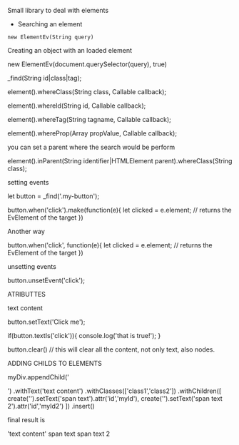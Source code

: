 Small library to deal with elements


 - Searching an element

```
new ElementEv(String query)
```
Creating an object with an loaded element

new ElementEv(document.querySelector(query), true)


_find(String id|class|tag);

element().whereClass(String class, Callable callback);

element().whereId(String id, Callable callback);

element().whereTag(String tagname, Callable callback);

element().whereProp(Array propValue, Callable callback);

you can set a parent where the search would be perform

element().inParent(String identifier|HTMLElement parent).whereClass(String class);


setting events

let button = _find('.my-button');

button.when('click').make(function(e){
    let clicked = e.element; // returns the EvElement of the target 
})

Another way

button.when('click', function(e){
    let clicked = e.element; // returns the EvElement of the target 
})


unsetting events

button.unsetEvent('click');


ATRIBUTTES

text content

button.setText('Click me');

if(button.textIs('click')){
    console.log('that is true!');
}

button.clear() // this will clear all the content, not only text, also nodes.


ADDING CHILDS TO ELEMENTS

myDiv.appendChild('<p>')
    .withText('text content')
    .withClasses(['class1','class2'])
    .withChildren([
        create('<span>').setText('span text').attr('id','myId'),
        create('<span>').setText('span text 2').attr('id','myId2')
    ])
    .insert()

final result is

<div>
    <p class="class1 class2">
        'text content'
        <span id="myId">span text</span>
        <span id="myId2">span text 2</span>
    </p>
</div>



